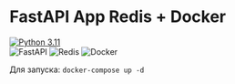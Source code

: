 # FastAPI App Redis + Docker

[![Python 3.11](https://img.shields.io/badge/python-3.8+-green.svg)](https://www.python.org/downloads/release/python-360/)\
![FastAPI](https://img.shields.io/badge/FastAPI-005571?style=for-the-badge&logo=fastapi)
![Redis](https://img.shields.io/badge/redis-%23DD0031.svg?style=for-the-badge&logo=redis&logoColor=white)
![Docker](https://img.shields.io/badge/docker-%23316192.svg?style=for-the-badge&logo=docker&logoColor=white)

Для запуска:
`docker-compose up -d`